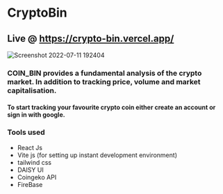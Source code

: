 # CryptoBin

## Live @ https://crypto-bin.vercel.app/

![Screenshot 2022-07-11 192404](https://user-images.githubusercontent.com/81632171/178280340-df7e8688-f15c-4fea-99cc-3225e122d3c9.png)

### COIN_BIN provides a fundamental analysis of the crypto market. In addition to tracking price, volume and market capitalisation.

#### To start tracking your favourite crypto coin either create an account or sign in with google. 
### Tools used

-   React Js
-   Vite js (for setting up instant development environment)
-   tailwind css
-   DAISY UI
-   Coingeko API
-   FireBase
